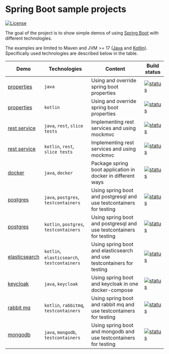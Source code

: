 # Spring Boot sample projects

[![License](https://img.shields.io/badge/License-Apache%202.0-blue.svg)](https://opensource.org/licenses/Apache-2.0)

The goal of the project is to show simple demos of using [Spring Boot](https://spring.io/projects/spring-boot) with different technologies.

The examples are limited to Maven and JVM >= 17 ([Java](https://www.java.com/de/) and [Kotlin](https://kotlinlang.org/)). 
Specifically used technologies are described below in the table.

| Demo                                             | Technologies                                | Content                                                                | Build status                                                                                                                                                                                                    |
|--------------------------------------------------|---------------------------------------------|------------------------------------------------------------------------|-----------------------------------------------------------------------------------------------------------------------------------------------------------------------------------------------------------------|
| [properties](spring-boot-properties-java)        | `java`                                      | Using and override spring boot properties                              | [![status](https://github.com/larmic/spring-boot-demos/actions/workflows/spring-boot-properties.yml/badge.svg)](https://github.com/larmic/spring-boot-demos/actions/workflows/spring-boot-properties.yml)       |
| [properties](spring-boot-properties-kotlin)      | `kotlin`                                    | Using and override spring boot properties                              | [![status](https://github.com/larmic/spring-boot-demos/actions/workflows/spring-boot-properties.yml/badge.svg)](https://github.com/larmic/spring-boot-demos/actions/workflows/spring-boot-properties.yml)       |
| [rest service](spring-boot-rest-services-java)   | `java`, `rest`, `slice tests`               | Implementing rest services and using mockmvc                           | [![status](https://github.com/larmic/spring-boot-demos/actions/workflows/spring-boot-rest-services.yml/badge.svg)](https://github.com/larmic/spring-boot-demos/actions/workflows/spring-boot-rest-services.yml) |
| [rest service](spring-boot-rest-services-kotlin) | `kotlin`, `rest`, `slice tests`             | Implementing rest services and using mockmvc                           | [![status](https://github.com/larmic/spring-boot-demos/actions/workflows/spring-boot-rest-services.yml/badge.svg)](https://github.com/larmic/spring-boot-demos/actions/workflows/spring-boot-rest-services.yml) |
| [docker](spring-boot-in-docker)                  | `java`, `docker`                            | Package spring boot application in docker in different ways            | [![status](https://github.com/larmic/spring-boot-demos/actions/workflows/spring-boot-in-docker.yml/badge.svg)](https://github.com/larmic/spring-boot-demos/actions/workflows/spring-boot-in-docker.yml)         |
| [postgres](spring-boot-postgres-java)            | `java`, `postgres`, `testcontainers`        | Using spring boot and postgresql and use testcontainers for testing    | [![status](https://github.com/larmic/spring-boot-demos/actions/workflows/spring-boot-postgres.yml/badge.svg)](https://github.com/larmic/spring-boot-demos/actions/workflows/spring-boot-postgres.yml)           |
| [postgres](spring-boot-postgres-kotlin)          | `kotlin`, `postgres`, `testcontainers`      | Using spring boot and postgresql and use testcontainers for testing    | [![status](https://github.com/larmic/spring-boot-demos/actions/workflows/spring-boot-postgres.yml/badge.svg)](https://github.com/larmic/spring-boot-demos/actions/workflows/spring-boot-postgres.yml)           |
| [elasticsearch](spring-boot-elasticsearch)       | `kotlin`, `elasticsearch`, `testcontainers` | Using spring boot and elasticsearch and use testcontainers for testing | [![status](https://github.com/larmic/spring-boot-demos/actions/workflows/spring-boot-elasticsearch.yml/badge.svg)](https://github.com/larmic/spring-boot-demos/actions/workflows/spring-boot-elasticsearch.yml) |
| [keycloak](spring-boot-keycloak)                 | `java`, `keycloak`                          | Using spring boot and keycloak in one docker-compose                   | [![status](https://github.com/larmic/spring-boot-demos/actions/workflows/spring-boot-keycloak.yml/badge.svg)](https://github.com/larmic/spring-boot-demos/actions/workflows/spring-boot-keycloak.yml)           |
| [rabbit mq](spring-boot-rabbitmq)                | `kotlin`, `rabbitmq`, `testcontainers`      | Using spring boot and rabbit mq and use testcontainers for testing     | [![status](https://github.com/larmic/spring-boot-demos/actions/workflows/spring-boot-rabbitmg.yml/badge.svg)](https://github.com/larmic/spring-boot-demos/actions/workflows/spring-boot-rabbitmg.yml)           |
| [mongodb](spring-boot-mongodb)                   | `java`, `mongodb`, `testcontainers`         | Using spring boot and mongodb and use testcontainers for testing       | [![status](https://github.com/larmic/spring-boot-demos/actions/workflows/spring-boot-mongodb.yml/badge.svg)](https://github.com/larmic/spring-boot-demos/actions/workflows/spring-boot-mongodb.yml)             |
